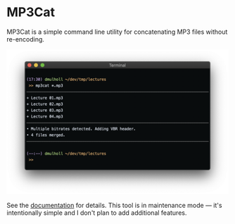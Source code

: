 # MP3Cat

MP3Cat is a simple command line utility for concatenating MP3 files without re-encoding. 

<p align="center">
    <img src="mp3cat.png" width="600px">
</p>

See the [documentation](http://www.dmulholl.com/dev/mp3cat.html) for details. This tool is in maintenance mode &mdash; it's intentionally simple and I don't plan to add additional features.

